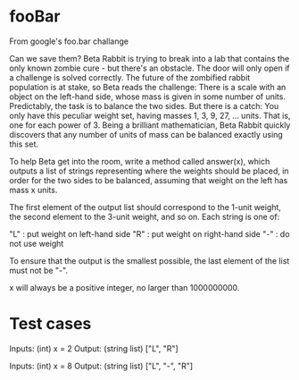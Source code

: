 # fooBar

From google's foo.bar challange

Can we save them? Beta Rabbit is trying to break into a lab that contains the only known zombie cure - but there's an obstacle. The door will only open if a challenge is solved correctly. The future of the zombified rabbit population is at stake, so Beta reads the challenge: There is a scale with an object on the left-hand side, whose mass is given in some number of units. Predictably, the task is to balance the two sides. But there is a catch: You only have this peculiar weight set, having masses 1, 3, 9, 27, ... units. That is, one for each power of 3. Being a brilliant mathematician, Beta Rabbit quickly discovers that any number of units of mass can be balanced exactly using this set.

To help Beta get into the room, write a method called answer(x), which outputs a list of strings representing where the weights should be placed, in order for the two sides to be balanced, assuming that weight on the left has mass x units.

The first element of the output list should correspond to the 1-unit weight, the second element to the 3-unit weight, and so on. Each string is one of: 

"L" : put weight on left-hand side 
"R" : put weight on right-hand side 
"-" : do not use weight 

To ensure that the output is the smallest possible, the last element of the list must not be "-".

x will always be a positive integer, no larger than 1000000000.


Test cases
==========

Inputs:
    (int) x = 2
Output:
    (string list) ["L", "R"]

Inputs:
    (int) x = 8
Output:
    (string list) ["L", "-", "R"]





